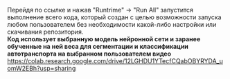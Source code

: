 Перейдя по ссылке и нажав "Runtrime" -> "Run All" запустится выполнение всего кода, который создан с целью возможности запуска любом пользователем без необходимости какой-либо настройки или скачивания репозитория.<br>
**Код использует выбранную модель нейронной сети и заранее обученные на ней веса для сегментации и классификации автотранспорта на выбранном пользователем видео**
https://colab.research.google.com/drive/12LGHDU1YTecfCQabOBYRYDA_uomW2EBh?usp=sharing
